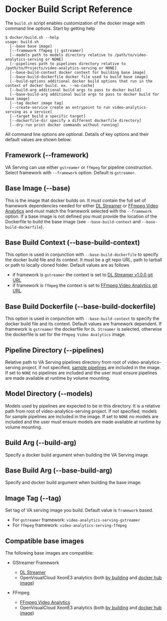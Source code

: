 # Docker Build Script Reference
The `build.sh` script enables customization of the docker image with command line options. Start by getting help
```
$ docker/build.sh --help
usage: build.sh
  [--base base image]
  [--framework ffmpeg || gstreamer]
  [--models path to models directory relative to /path/to/video-analytics-serving or NONE]
  [--pipelines path to pipelines directory relative to /path/to/Projects/video-analytics-serving or NONE]
  [--base-build-context docker context for building base image]
  [--base-build-dockerfile docker file used to build base image]
  [--build-options additional docker build options that run in the context of docker build. ex. --no-cache]
  [--build-arg additional build args to pass to docker build]
  [--base-build-arg additional build args to pass to docker build for base image]
  [--tag docker image tag]
  [--create-service create an entrypoint to run video-analytics-serving as a service]
  [--target build a specific target]
  [--dockerfile-dir specify a different dockerfile directory]
  [--dry-run print docker commands without running]
```
All command line options are optional. Details of key options and their default values are shown below: 
## Framework (--framework)
VA Serving can use either `gstreamer` or `ffmpeg` for pipeline construction. Select framework with `--framework` option. Default is `gstreamer`.

## Base Image (--base)
This is the image that docker builds on. It must contain the full set of framework dependencies needed for either [DL Streamer](https://github.com/opencv/gst-video-analytics) or [FFmpeg Video Analytics](https://github.com/VCDP/FFmpeg-patch) and must match the framework selected with the `--framework` option. If a base image is not defined you must provide the location of the Dockerfile to build the base image (see `--base-build-context` and `--base-build-dockerfile`).

## Base Build Context (--base-build-context)
This option is used in conjunction with `--base-build-dockerfile` to specify the docker build file and its context. It must be a git repo URL, path to tarball or path to locally cloned folder. Default values are as follows
* if framework is `gstreamer` the context is set to [DL Streamer v1.0.0 git URL](https://github.com/opencv/gst-video-analytics.git#v1.0.0)
* if framework is `ffmpeg` the context is set to [FFmpeg Video Analytics git URL](https://github.com/VCDP/FFmpeg-patch).

## Base Build Dockerfile (--base-build-dockerfile)
This option is used in conjunction with `--base-build-context` to specify the docker build file and its context. Default values are framework dependent. If framework is `gstreamer` the dockerfile for `DL Streamer` is selected, otherwise the dockerfile is set for the `FFmpeg Video Analytics` image.

## Pipeline Directory (--pipelines)
Relative path to VA Serving pipelines directory from root of video-analytics-serving project. If not specified, [sample pipelines](../README.md#example-pipelines) are included in the image. If set to `NONE` no pipelines are included and the user must ensure pipelines are made available at runtime by volume mounting.

## Model Directory (--models)
Models used by pipelines are expected to be in this directory. It is a relative path from root of video-analytics-serving project. If not specified, models for sample pipelines are included in the image. If set to `NONE` no models are included and the user must ensure models are made available at runtime by volume mounting.

## Build Arg (--build-arg)
Specify a docker build argument when building the VA Serving image.

## Base Build Arg (--base-build-arg)
Specify and docker build argument when building the base image.

## Image Tag (--tag)
Set tag of VA serving image you build. Default value is `framework` based.
* For `gstreamer` framework: `video-analytics-serving-gstreamer`
* For `ffmpeg` framework: `video-analytics-serving-ffmpeg`

## Compatible base images
The following base images are compatible:
* GStreamer Framework
  * [DL Streamer](https://github.com/opencv/gst-video-analytics/tree/master/docker)
  * OpenVisualCloud XeonE3 analytics (both [by building](https://github.com/OpenVisualCloud/Dockerfiles/tree/master/XeonE3/ubuntu-18.04/analytics/gst) and [docker hub image](https://hub.docker.com/r/openvisualcloud/xeone3-ubuntu1604-analytics-gst))

* FFmpeg
  * [FFmpeg Video Analytics](https://github.com/VCDP/FFmpeg-patch)
  * OpenVisualCloud XeonE3 analytics (both [by building](https://github.com/OpenVisualCloud/Dockerfiles/tree/master/XeonE3/ubuntu-18.04/analytics/ffmpeg) and [docker hub image](https://hub.docker.com/r/openvisualcloud/xeone3-ubuntu1604-analytics-ffmpeg))  
